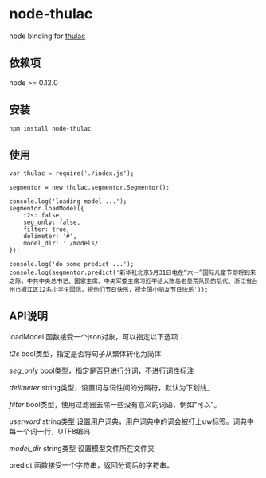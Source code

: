 # node-thulac
node binding for [thulac](http://thulac.thunlp.org/)

## 依赖项
node >= 0.12.0

## 安装
```
npm install node-thulac
```

## 使用
```
var thulac = require('./index.js');

segmentor = new thulac.segmentor.Segmentor();

console.log('loading model ...');
segmentor.loadModel({
    t2s: false,
    seg_only: false,
    filter: true,
    delimeter: '#',
    model_dir: './models/'
});

console.log('do some predict ...');
console.log(segmentor.predict('新华社北京5月31日电在“六一”国际儿童节即将到来之际，中共中央总书记、国家主席、中央军委主席习近平给大陈岛老垦荒队员的后代、浙江省台州市椒江区12名小学生回信，祝他们节日快乐，祝全国小朋友节日快乐'));
```

## API说明
loadModel 函数接受一个json对象，可以指定以下选项：

*t2s*                bool类型，指定是否将句子从繁体转化为简体

*seg_only*           bool类型，指定是否只进行分词，不进行词性标注

*delimeter*          string类型，设置词与词性间的分隔符，默认为下划线_

*filter*             bool类型，使用过滤器去除一些没有意义的词语，例如“可以”。

*userword*           string类型 设置用户词典，用户词典中的词会被打上uw标签。词典中每一个词一行，UTF8编码

*model_dir*           string类型 设置模型文件所在文件夹

predict 函数接受一个字符串，返回分词后的字符串。


